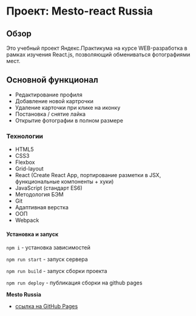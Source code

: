 # Проект: Mesto-react Russia

## Обзор

  Это учебный проект Яндекс.Практикума на курсе WEB-разработка в рамках изучения React.js, позволяющий обмениваться фотографиями мест.


## Основной функционал

+ Редактирование профиля
+ Добавление новой картрочки
+ Удаление карточки при клике на иконку
+ Постановка / снятие лайка
+ Открытие фотографии в полном размере


### Технологии
+ HTML5
+ CSS3
+ Flexbox
+ Grid-layout
+ React (Create React App, портирование разметки в JSX, функциональные компоненты + хуки)
+ JavaScript (стандарт ES6)
+ Методология БЭМ
+ Git
+ Адаптивная верстка
+ ООП
+ Webpack

#### Установка и запуск

`npm i` - установка зависимостей

`npm run start` - запуск сервера

`npm run build` - запуск сборки проекта

`npm run deploy` - публикация сборки на github pages


**Mesto Russia**

* [ссылка на GitHub Pages](https://yurick78.github.io/mesto-react/index.html)
